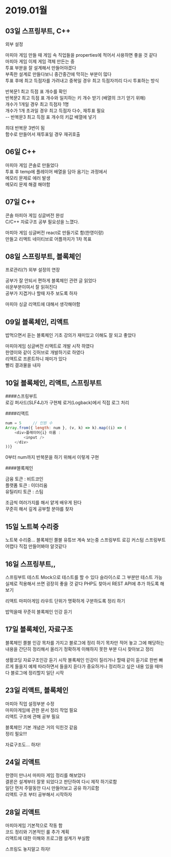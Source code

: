 # 2019.01월
## 03일 스프링부트, C++
외부 설정  

마피아 게임 만들 때 게임 속 직업들을 properties에 적어서 사용하면 좋을 것 같다  
마피아 게임 이제 게임 객체 만든는 중  
투표 부분을 잘 설계해서 만들어야겠다  
부족한 설계로 만들다보니 중간중간에 막히는 부분이 많다  
투표 후에 최고 득점자를 가려내고 중복일 경우 최고 득점자끼리 다시 투표하는 방식  

반복문1 최고 득점 표 개수를 확인  
반복문2 최고 득점 표 개수와 일치하는 키 개수 받기 (배열의 크기 얻기 위해)  
개수가 1개일 경우 최고 득점자 1명  
개수가 1개 초과일 경우 최고 득점자 다수, 재투표 필요  
 -- 반복문3 최고 득점 표 개수의 키값 배열에 넣기  

최대 반복문 3번이 됨  
함수로 만들어서 재투표일 경우 재귀호출  

## 06일 C++
마피아 게임 콘솔로 만들었다  
투표 후 temp에 플레이어 배열을 담아 옴기는 과정에서  
메모리 문제로 에러 발생  
메모리 문제 해결 해야함  

## 07일 C++
콘솔 마피아 게임 싱글버전 완성  
C/C++ 자료구조 공부 필요성을 느꼈다.  

마피아 게임 싱글버전 react로 만들기로 함(한영이랑)  
만들고 리액트 네이티브로 어플까지가 1차 목표  

## 08일 스프링부트, 블록체인
프로관리(?) 외부 설정의 연장

공부가 잘 안되서 편하게 블록체인 관련 글 읽었다  
쉬운부분이여서 잘 읽혀진다  
공부가 지겹거나 할때 자주 보도록 하자  

마피아 싱글 리액트에 대해서 생각해야함  

## 09일 블록체인, 리액트
밥먹으면서 듣는 블록체인 기초 강의가 재미있고 이해도 잘 되고 좋았다  

마피아게임 싱글버전 리액트로 개발 시작 하였다  
한영이와 같이 깃허브로 개발하기로 하였다  
리액트로 프론트하니 재미가 있다  
빨리 결과물을 내자  

## 10일 블록체인, 리액트, 스프링부트

####스프링부트  
로깅 퍼사드(SLF4J)가 구현체 로거(Logback)에서 직접 로그 처리  

####리액트  

``` javascript
num = 5		// 인원 수
Array.from({ length: num }, (v, k) => k).map((i) => (
    <div>플레이어{i} 이름 : 
        <input />
    </div>
))}
```
0부터 num까지 반복문을 하기 위해서 이렇게 구현  

####블록체인  

> 
금융 토큰 : 비트코인  
플랫폼 토큰  : 이더리움  
유틸리티 토큰 : 스팀  

조금씩 여러가지를 해서 얕게 배우게 된다  
꾸준히 해서 깊게 공부할 분야를 찾자  

## 15일 노트북 수리중
노트북 수리중...
블록체인 쫄블 유튜브 계속 보는중 
스프링부트 로깅 커스텀 
스프링부트 어렵다 
직접 만들어봐야 알것같다 

## 16일 스프링부트,,
스프링부트 테스트 
Mock으로 테스트를 할 수 있다 
슬라이스로 그 부분만 테스트 가능 
실제로 적용해서 쓰면 굉장히 좋을 것 같다 
PHP도 찾아서 REST API에 추가 하도록 해보기 

리액트 
마피아게임 라우트 단위가 명확하게 구분하도록 정리 하기 

밥먹을때 꾸준히 블록체인 인강 듣기 

## 17일 블록체인, 자료구조
블록체인 쫄블 인강 목차를 가지고 블로그에 정리 하기 
목차만 적어 놓고 그에 해당하는 내용을 간단히 정리해서 올리기 
정확하게 이해하지 못한 부분 다시 찾아보고 정리 

생활코딩 자료구조인강 듣기 시작 
블록체인 인강이 질리거나 할때 같이 듣기로 
한번 빠르게 들을지 예제 따라하면서 들을지 
듣다가 중요하거나 정리하고 싶은 내용 있을 때마다 블로그에 정리할지 
일단 시작 

## 23일 리액트, 블록체인
마피아 직업 설정부분 수정  
마피아게임에 관한 문서 정리 작업 필요  
리액트 구조에 관해 공부 필요



블록체인 기본 개념은 거의 익힌것 같음  
정리 필요!!!

자료구조도... 하자!  

## 24일 리액트
한영이 만나서 마피아 게임 정리를 해보았다  
결론은 설계부터 잘못 되었다고 판단하여  다시 제작 하기로함  
일단 먼저 주말동안 다시 만들어보고 공유 하기로함  
리액트 구조 부터 공부해서 시작하자  



## 28일 리액트 
마피아게임 기본적으로 작동 함  
코드 정리와 기본적인 룰 추가 계획  
리액트에 대한 이해와 프로그램 설계가 부실함  

스프링도 놓지말고 하자!  
